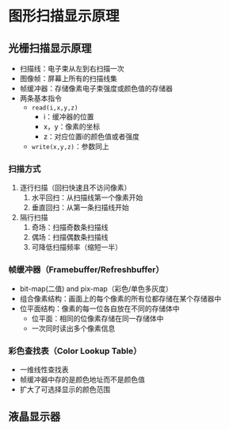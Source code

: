 # 图形扫描显示原理 
## 光栅扫描显示原理
+ 扫描线：电子束从左到右扫描一次
+ 图像帧：屏幕上所有的扫描线集
+ 帧缓冲器：存储像素电子束强度或颜色值的存储器
+ 两条基本指令
    * `read(i,x,y,z)`
        - i：缓冲器的位置
        - x，y：像素的坐标
        - z：对应位置i的颜色值或者强度
    * `write(x,y,z)`：参数同上

### 扫描方式
1. 逐行扫描（回扫快速且不访问像素）
    1. 水平回扫：从扫描线第一个像素开始
    2. 垂直回扫：从第一条扫描线开始
2. 隔行扫描
    1. 奇场：扫描奇数条扫描线
    2. 偶场：扫描偶数条扫描线
    3. 可降低扫描频率（缩短一半）

### 帧缓冲器（Framebuffer/Refreshbuffer）
+ bit-map(二值) and pix-map（彩色/单色多灰度）  
+ 组合像素结构：画面上的每个像素的所有位都存储在某个存储器中
+ 位平面结构：像素的每一位各自放在不同的存储体中
    * 位平面：相同的位像素存储在同一存储体中
    * 一次同时读出多个像素信息

### 彩色查找表（Color Lookup Table）  
+ 一维线性查找表
+ 帧缓冲器中存的是颜色地址而不是颜色值
+ 扩大了可选择显示的颜色范围

## 液晶显示器

